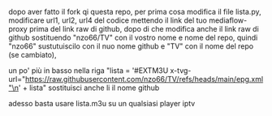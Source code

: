 dopo aver fatto il fork qi questa repo,
per prima cosa modifica il file lista.py,
modificare url1, url2, url4 del codice 
mettendo il link del tuo mediaflow-proxy
prima del link raw di github, dopo di che 
modifica anche il link raw di github sostituendo 
"nzo66/TV" con il vostro nome e nome del repo,
quindi "nzo66" sustutuiscilo con il nuo nome github
e "TV" con il nome del repo (se cambiato),

un po' più in basso nella riga "lista = '#EXTM3U x-tvg-url="https://raw.githubusercontent.com/nzo66/TV/refs/heads/main/epg.xml"\n' + lista"
sostituisci anche li il nome github


adesso basta usare lista.m3u su un qualsiasi player iptv